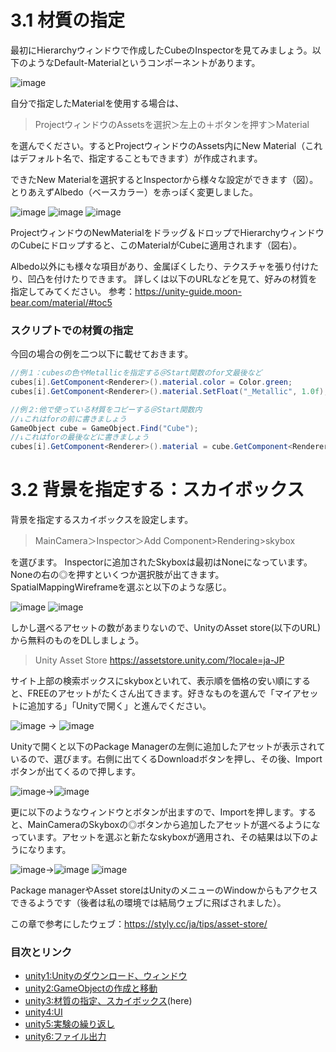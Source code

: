 # 3.1 材質の指定

最初にHierarchyウィンドウで作成したCubeのInspectorを見てみましょう。以下のようなDefault-Materialというコンポーネントがあります。

![image](https://user-images.githubusercontent.com/5643842/128003563-8656b57f-a861-495e-9591-083cb2e649db.png)


自分で指定したMaterialを使用する場合は、
> ProjectウィンドウのAssetsを選択＞左上の＋ボタンを押す＞Material

を選んでください。するとProjectウィンドウのAssets内にNew Material（これはデフォルト名で、指定することもできます）が作成されます。

できたNew Materialを選択するとInspectorから様々な設定ができます（図）。
とりあえずAlbedo（ベースカラー）を赤っぽく変更しました。

![image](https://user-images.githubusercontent.com/5643842/128003594-41c0dcdc-51eb-4124-b80b-cb0e6d796ed8.png) ![image](https://user-images.githubusercontent.com/5643842/128003601-d77ef944-c33a-4992-838c-e579c41bf406.png) ![image](https://user-images.githubusercontent.com/5643842/128003612-9de8b44d-9dab-428b-8831-2862322b9c66.png)


ProjectウィンドウのNewMaterialをドラッグ＆ドロップでHierarchyウィンドウのCubeにドロップすると、このMaterialがCubeに適用されます（図右）。

Albedo以外にも様々な項目があり、金属ぽくしたり、テクスチャを張り付けたり、凹凸を付けたりできます。
詳しくは以下のURLなどを見て、好みの材質を指定してみてください。
参考：https://unity-guide.moon-bear.com/material/#toc5

### スクリプトでの材質の指定
今回の場合の例を二つ以下に載せておきます。
```c#
//例１：cubesの色やMetallicを指定する＠Start関数のfor文最後など
cubes[i].GetComponent<Renderer>().material.color = Color.green;
cubes[i].GetComponent<Renderer>().material.SetFloat("_Metallic", 1.0f);//cubeだとメタリックはわかりにくいですが…
```
```c#   
//例２:他で使っている材質をコピーする＠Start関数内
//↓これはforの前に書きましょう
GameObject cube = GameObject.Find("Cube");
//↓これはforの最後などに書きましょう
cubes[i].GetComponent<Renderer>().material = cube.GetComponent<Renderer>().material;
```


# 3.2 背景を指定する：スカイボックス

背景を指定するスカイボックスを設定します。

> MainCamera＞Inspector＞Add Component>Rendering>skybox

を選びます。
Inspectorに追加されたSkyboxは最初はNoneになっています。Noneの右の◎を押すといくつか選択肢が出てきます。SpatialMappingWireframeを選ぶと以下のような感じ。
   
![image](https://user-images.githubusercontent.com/5643842/128003730-67508bf5-78eb-4dc0-ad8f-f206e5b03cc0.png) ![image](https://user-images.githubusercontent.com/5643842/128003736-5b08ecd4-b31a-49ad-bff2-748673b14a29.png)


しかし選べるアセットの数があまりないので、UnityのAsset store(以下のURL)から無料のものをDLしましょう。  
> Unity Asset Store https://assetstore.unity.com/?locale=ja-JP  

サイト上部の検索ボックスにskyboxといれて、表示順を価格の安い順にすると、FREEのアセットがたくさん出てきます。好きなものを選んで「マイアセットに追加する」「Unityで開く」と進んでください。


![image](https://user-images.githubusercontent.com/5643842/128003776-bff843ed-41bd-4264-b980-04c1b85ff085.png) → ![image](https://user-images.githubusercontent.com/5643842/128003783-38dd4d42-6ec7-46f7-b6a2-22e6d2c6a28d.png)


Unityで開くと以下のPackage Managerの左側に追加したアセットが表示されているので、選びます。右側に出てくるDownloadボタンを押し、その後、Importボタンが出てくるので押します。


![image](https://user-images.githubusercontent.com/5643842/128003799-ded9eb14-0f69-4c1c-a82c-72a62c1ee3bf.png)→![image](https://user-images.githubusercontent.com/5643842/128003820-afa557c3-8ff3-481f-b173-c94cfe687585.png)


更に以下のようなウィンドウとボタンが出ますので、Importを押します。すると、MainCameraのSkyboxの◎ボタンから追加したアセットが選べるようになっています。アセットを選ぶと新たなskyboxが適用され、その結果は以下のようになります。
 
 
 ![image](https://user-images.githubusercontent.com/5643842/128004848-42c7f7b5-1fb8-4b42-a2a7-92ad0d4655a0.png)→![image](https://user-images.githubusercontent.com/5643842/128004861-af1d05ee-f5b1-4ed2-9be7-2a5914533bd5.png) ![image](https://user-images.githubusercontent.com/5643842/128004868-2237229a-7043-48f1-b8fc-c7e0e4be7de9.png)





Package managerやAsset storeはUnityのメニューのWindowからもアクセスできるようです（後者は私の環境では結局ウェブに飛ばされました）。

この章で参考にしたウェブ：https://styly.cc/ja/tips/asset-store/ 



### 目次とリンク
- [unity1:Unityのダウンロード、ウィンドウ](https://github.com/yukimiteippai/Unity-minimum-for-vection-experiment/blob/main/unity1.md)
- [unity2:GameObjectの作成と移動](https://github.com/yukimiteippai/Unity-minimum-for-vection-experiment/blob/main/unity2.md)
- [unity3:材質の指定、スカイボックス](https://github.com/yukimiteippai/Unity-minimum-for-vection-experiment/blob/main/unity3.md)(here)
- [unity4:UI](https://github.com/yukimiteippai/Unity-minimum-for-vection-experiment/blob/main/unity4.md)
- [unity5:実験の繰り返し](https://github.com/yukimiteippai/Unity-minimum-for-vection-experiment/blob/main/unity5.md)
- [unity6:ファイル出力](https://github.com/yukimiteippai/Unity-minimum-for-vection-experiment/blob/main/unity6.md)

